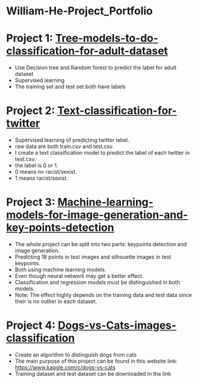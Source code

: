# William-He-Project_Portfolio

# Project 1: [Tree-models-to-do-classification-for-adult-dataset](https://github.com/hexiantao138/Tree-models-to-do-classification-for-adult-dataset)
* Use Decision tree and Random forest to predict the label for adult dataset
* Supervised learning
* The training set and test set both have labels
# Project 2: [Text-classification-for-twitter](https://github.com/hexiantao138/Text-classification-for-twitter)
* Supervised learning of predicting twitter label.
* raw data are both train.csv and test.csv.
* I create a text classification model to predict the label of each twitter in test.csv.
* the label is 0 or 1. 
* 0 means no racist/sexist.
* 1 means racist/sexist.
# Project 3: [Machine-learning-models-for-image-generation-and-key-points-detection](https://github.com/hexiantao138/Machine-learning-models-for-image-generation-and-key-points-detection)
* The whole project can be split into two parts: keypoints detection and image generation.
* Predicting 18 points in test images and silhouette images in test keypoints.
* Both using machine learning models.
* Even though neural network may get a better effect.
* Classification and regression models must be distinguished in both models.
* Note: The effect highly depends on the training data and test data since their is no outlier in each dataset.
# Project 4: [Dogs-vs-Cats-images-classification](https://github.com/hexiantao138/Dogs-vs-Cats-Kaggle)
* Create an algorithm to distinguish dogs from cats
* The main purpose of this project can be found in this website link: https://www.kaggle.com/c/dogs-vs-cats
* Training dataset and test dataset can be downloaded in the link
